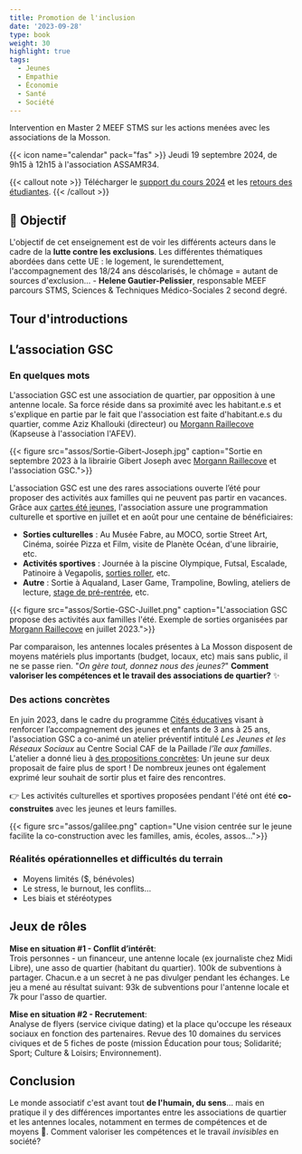 ```yaml
---
title: Promotion de l'inclusion
date: '2023-09-28'
type: book
weight: 30
highlight: true
tags:
  - Jeunes
  - Empathie
  - Économie
  - Santé
  - Société
---
```


Intervention en Master 2 MEEF STMS sur les actions menées avec les associations de la Mosson.

<!--more-->

{{< icon name="calendar" pack="fas" >}} Jeudi 19 septembre 2024, de 9h15 à 12h15 à l'association ASSAMR34.

{{< callout note >}}
Télécharger le <a href="https://www.mathsetmaryam.fr/u/M2-MEEF-lutte-contre-les-exclusions.pdf">support du cours 2024</a> et les <a href="https://www.mathsetmaryam.fr/u/M2-MEEF-lutte-contre-les-exclusions.png">retours des étudiantes</a>.
{{< /callout >}}

## 🎯 Objectif

L'objectif de cet enseignement est de voir les différents acteurs dans le cadre de la <b>lutte contre les exclusions</b>. Les différentes thématiques abordées dans cette UE : le logement, le surendettement, l'accompagnement des 18/24 ans déscolarisés, le chômage = autant de sources d'exclusion…  - <b>Helene Gautier-Pelissier</b>, responsable MEEF parcours STMS, Sciences & Techniques Médico-Sociales 2 second degré.

## Tour d'introductions

## L’association GSC

### En quelques mots

L'association GSC est une association de quartier, par opposition à une antenne locale. Sa force réside dans sa proximité avec les habitant.e.s et s'explique en partie par le fait que l'association est faite d'habitant.e.s du quartier, comme Aziz Khallouki (directeur) ou [Morgann Raillecove](https://www.mathsetmaryam.fr/author/morgann-raillecove/) (Kapseuse à l'association l'AFEV).

{{< figure src="assos/Sortie-Gibert-Joseph.jpg" caption="Sortie en septembre 2023 à la librairie Gibert Joseph avec [Morgann Raillecove](https://www.mathsetmaryam.fr/author/morgann-raillecove/) et l'association GSC.">}}

L'association GSC est une des rares associations ouverte l’été pour proposer des activités aux familles qui ne peuvent pas partir en vacances. Grâce aux [cartes été jeunes](https://www.montpellier.fr/1830-carte-ete-jeunes.htm), l'association assure une programmation culturelle et sportive en juillet et en août pour une centaine de bénéficiaires: 
- <b>Sorties culturelles</b> : Au Musée Fabre, au MOCO, sortie Street Art, Cinéma, soirée Pizza et Film, visite de Planète Océan, d'une librairie, etc.
- <b>Activités sportives</b> : Journée à la piscine Olympique, Futsal, Escalade, Patinoire à Vegapolis, [sorties roller](https://www.mathsetmaryam.fr/c/roller/), etc.
- <b>Autre</b> : Sortie à Aqualand, Laser Game, Trampoline, Bowling, ateliers de lecture, [stage de pré-rentrée](https://www.mathsetmaryam.fr/asso/soutien-scolaire-montpellier/), etc.

{{< figure src="assos/Sortie-GSC-Juillet.png" caption="L'association GSC propose des activités aux familles l'été. Exemple de sorties organisées par [Morgann Raillecove](https://www.mathsetmaryam.fr/author/morgann-raillecove/) en juillet 2023.">}}

Par comparaison, les antennes locales présentes à La Mosson disposent de moyens matériels plus importants (budget, locaux, etc) mais sans public, il ne se passe rien. "<i>On gère tout, donnez nous des jeunes?</i>" <b>Comment valoriser les compétences et le travail des associations de quartier?</b> ✨

### Des actions concrètes

En juin 2023, dans le cadre du programme [Cités éducatives](https://agence-cohesion-territoires.gouv.fr/cites-educatives-76) visant à renforcer l’accompagnement des jeunes et enfants de 3 ans à 25 ans, l'association GSC a co-animé un atelier préventif intitulé <i>Les Jeunes et les Réseaux Sociaux</i> au Centre Social CAF de la Paillade <i>l’île aux familles</i>. L'atelier a donné lieu à [des propositions concrètes](https://www.mathsetmaryam.fr/u/Temoignages-reseaux-sociaux-Montpellier-juin-2023.pdf): Un jeune sur deux proposait de faire plus de sport ! De nombreux jeunes ont également exprimé leur souhait de sortir plus et faire des rencontres.

👉 Les activités culturelles et sportives proposées pendant l'été ont été <b>co-construites</b> avec les jeunes et leurs familles.

{{< figure src="assos/galilee.png" caption="Une vision centrée sur le jeune facilite la co-construction avec les familles, amis, écoles, assos...">}}

### Réalités opérationnelles et difficultés du terrain

- Moyens limités ($, bénévoles)
- Le stress, le burnout, les conflits…
- Les biais et stéréotypes

## Jeux de rôles

<b>Mise en situation #1 - Conflit d’intérêt</b>: <br>
Trois personnes - un financeur, une antenne locale (ex journaliste chez Midi Libre), une asso de quartier (habitant du quartier). 100k de subventions à partager.
Chacun.e a un secret à ne pas divulger pendant les échanges. Le jeu a mené au résultat suivant: 93k de subventions pour l'antenne locale et 7k pour l'asso de quartier.

<b>Mise en situation #2 - Recrutement</b>: <br>
Analyse de flyers (service civique dating) et la place qu'occupe les réseaux sociaux en fonction des partenaires. Revue des 10 domaines du services civiques et de 5 fiches de poste (mission Éducation pour tous; Solidarité; Sport; Culture & Loisirs; Environnement).

## Conclusion
Le monde associatif c'est avant tout <b>de l'humain, du sens</b>... mais en pratique il y des différences importantes entre les associations de quartier et les antennes locales, notamment en termes de compétences et de moyens 🍰. Comment valoriser les compétences et le travail <i>invisibles</i> en société?